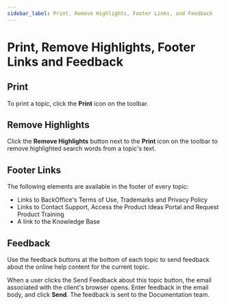 ```yaml
---
sidebar_label: Print, Remove Highlights, Footer Links, and Feedback
---
```

# Print, Remove Highlights, Footer Links and Feedback

## Print

To print a topic, click the **Print** icon on the toolbar.

## Remove Highlights

Click the **Remove Highlights** button next to the **Print** icon on the
toolbar to remove highlighted search words from a topic's text.

## Footer Links

The following elements are available in the footer of every topic:

  - Links to BackOffice's Terms of Use, Trademarks and Privacy Policy
  - Links to Contact Support, Access the Product Ideas Portal and
    Request Product Training
  - A link to the Knowledge Base

## Feedback

Use the feedback buttons at the bottom of each topic to send feedback
about the online help content for the current topic.

When a user clicks the Send Feedback about this topic button, the email
associated with the client's browser opens. Enter feedback in the email
body, and click **Send**. The feedback is sent to the Documentation
team.
